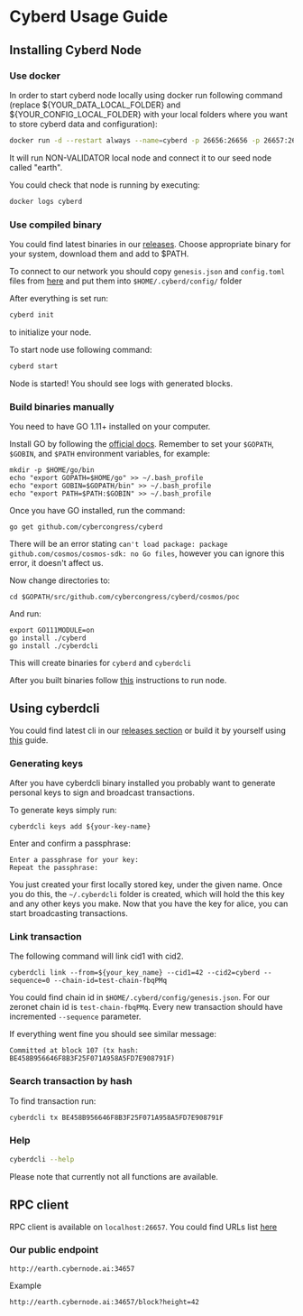 # Cyberd Usage Guide

## Installing Cyberd Node

### Use docker

In order to start cyberd node locally using docker run following command (replace ${YOUR_DATA_LOCAL_FOLDER} and ${YOUR_CONFIG_LOCAL_FOLDER} with your local folders where you want to store cyberd data and configuration):
```bash
docker run -d --restart always --name=cyberd -p 26656:26656 -p 26657:26657 -v ${YOUR_DATA_LOCAL_FOLDER}:/root/.cyberd/data -v ${YOUR_CONFIG_LOCAL_FOLDER}:/root/.cyberd/config cybernode/cyberd:master
```
It will run NON-VALIDATOR local node and connect it to our seed node called "earth".

You could check that node is running by executing:
```bash
docker logs cyberd
```

### Use compiled binary

You could find latest binaries in our [releases](https://github.com/cybercongress/cyberd/releases).
Choose appropriate binary for your system, download them and add to $PATH.

To connect to our network you should copy `genesis.json` and `config.toml` files from [here](https://github.com/cybercongress/cyberd/tree/master/cosmos/poc)
and put them into `$HOME/.cyberd/config/` folder

After everything is set run:
```bash
cyberd init
```
to initialize your node.

To start node use following command:
```bash
cyberd start
```

Node is started! You should see logs with generated blocks.

### Build binaries manually

You need to have GO 1.11+ installed on your computer.

Install GO by following the [official docs](https://golang.org/doc/install). Remember to set your `$GOPATH`, `$GOBIN`, and `$PATH` environment variables, for example:

```$bash
mkdir -p $HOME/go/bin
echo "export GOPATH=$HOME/go" >> ~/.bash_profile
echo "export GOBIN=$GOPATH/bin" >> ~/.bash_profile
echo "export PATH=$PATH:$GOBIN" >> ~/.bash_profile
```

Once you have GO installed, run the command:
```$bash
go get github.com/cybercongress/cyberd
```

There will be an error stating `can't load package: package github.com/cosmos/cosmos-sdk: no Go files`,
however you can ignore this error, it doesn't affect us.

Now change directories to:
```$bash
cd $GOPATH/src/github.com/cybercongress/cyberd/cosmos/poc
```

And run:
```$bash
export GO111MODULE=on
go install ./cyberd
go install ./cyberdcli
```

This will create binaries for `cyberd` and `cyberdcli`

After you built binaries follow [this](#use-compiled-binary) instructions to run node.

## Using cyberdcli

You could find latest cli in our [releases section](https://github.com/cybercongress/cyberd/releases)
or build it by yourself using [this](#build-binaries-manually) guide.

### Generating keys

After you have cyberdcli binary installed you probably want to generate personal keys to sign and broadcast transactions.

To generate keys simply run:
```
cyberdcli keys add ${your-key-name}
```

Enter and confirm a passphrase:

```
Enter a passphrase for your key:
Repeat the passphrase:
```

You just created your first locally stored key, under the given name. 
Once you do this, the  `~/.cyberdcli` folder is created, which will hold the this key and any other keys you make.
Now that you have the key for alice, you can start broadcasting transactions.

### Link transaction

The following command will link cid1 with cid2.
```
cyberdcli link --from=${your_key_name} --cid1=42 --cid2=cyberd --sequence=0 --chain-id=test-chain-fbqPMq
```
You could find chain id in `$HOME/.cyberd/config/genesis.json`. For our zeronet chain id is `test-chain-fbqPMq`.
Every new transaction should have incremented `--sequence` parameter.

If everything went fine you should see similar message:
```
Committed at block 107 (tx hash: BE458B956646F8B3F25F071A958A5FD7E908791F)
```

### Search transaction by hash

To find transaction run:
```bash
cyberdcli tx BE458B956646F8B3F25F071A958A5FD7E908791F
```

### Help

```bash
cyberdcli --help
```
Please note that currently not all functions are available.

## RPC client

RPC client is available on `localhost:26657`. You could find URLs list [here](https://tendermint.github.io/slate/)

### Our public endpoint

```http://earth.cybernode.ai:34657```

Example
```
http://earth.cybernode.ai:34657/block?height=42
```
